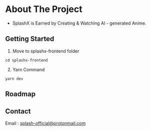 # About The Project

- SplashX is Earned by Creating & Watching AI - generated Anime.

## Getting Started

1. Move to splashx-frontend folder

```
cd splashx-frontend
```

2. Yarn Command

```
yarn dev
```

## Roadmap

## Contact

Email : splash-official@protonmail.com
